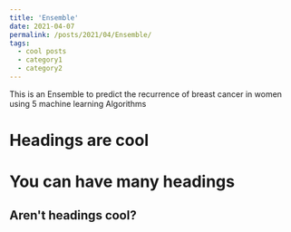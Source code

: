 ```yaml
---
title: 'Ensemble'
date: 2021-04-07
permalink: /posts/2021/04/Ensemble/
tags:
  - cool posts
  - category1
  - category2
---
```


This is an Ensemble to predict the recurrence of breast cancer in women using 5 machine learning Algorithms

Headings are cool
======

You can have many headings
======

Aren't headings cool?
------
